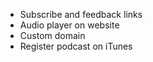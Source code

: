 * Subscribe and feedback links
* Audio player on website
* Custom domain
* Register podcast on iTunes